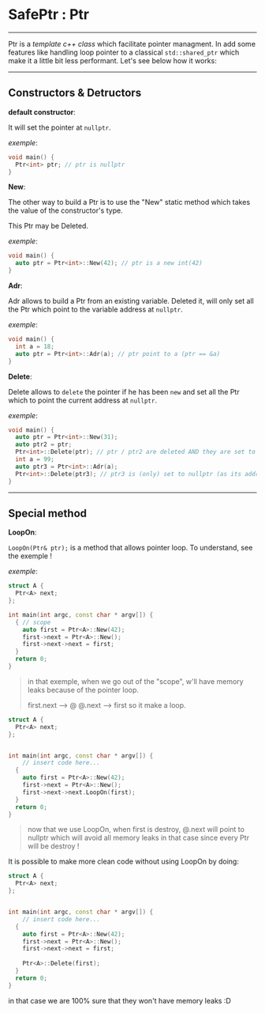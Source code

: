 #  SafePtr : Ptr<T>
---
Ptr<T> is a _template c++ class_ which facilitate pointer managment.
In add some features like handling loop pointer  to a classical `std::shared_ptr` which make it a little bit less performant.
Let's see below how it works:

---

## Constructors & Detructors

__default constructor__:

It will set the pointer at `nullptr`.

_exemple_:

```c++
void main() {
  Ptr<int> ptr; // ptr is nullptr
}
```

__New__:

The other way to build a Ptr is to use the "New" static method which takes the value of the constructor's type.

This Ptr may be Deleted.

_exemple_:

```c++
void main() {
  auto ptr = Ptr<int>::New(42); // ptr is a new int(42)
}
```

__Adr__:

Adr allows to build a Ptr from an existing variable. Deleted it, will only set all the Ptr which point to the variable address at `nullptr`.

_exemple_:

```c++
void main() {
  int a = 18;
  auto ptr = Ptr<int>::Adr(a); // ptr point to a (ptr == &a)
}
```

__Delete__:

Delete allows to `delete` the pointer if he has been `new` and set all the Ptr which to point the current address at `nullptr`.

_exemple_:

```c++
void main() {
  auto ptr = Ptr<int>::New(31);
  auto ptr2 = ptr;
  Ptr<int>::Delete(ptr); // ptr / ptr2 are deleted AND they are set to nullptr
  int a = 99;
  auto ptr3 = Ptr<int>::Adr(a);
  Ptr<int>::Delete(ptr3); // ptr3 is (only) set to nullptr (as its address wasn't allocate)
}
```

---

## Special method

__LoopOn__:

`LoopOn(Ptr& ptr);` is a method that allows pointer loop. To understand, see the exemple !

_exemple_:

```c++
struct A {
  Ptr<A> next;
};

int main(int argc, const char * argv[]) {
  { // scope
    auto first = Ptr<A>::New(42);
    first->next = Ptr<A>::New();
    first->next->next = first;
  }
  return 0;
}
```

> in that exemple, when we go out of the "scope", w'll have memory leaks because of the pointer loop.
>
> first.next --> @  @.next --> first so it make a loop.

```c++
struct A {
  Ptr<A> next;
};


int main(int argc, const char * argv[]) {
    // insert code here...
  {
    auto first = Ptr<A>::New(42);
    first->next = Ptr<A>::New();
    first->next->next.LoopOn(first);
  }
  return 0;
}
```

> now that we use LoopOn, when first is destroy, @.next will point to nullptr which will avoid all memory leaks in that case since every Ptr will be destroy !

It is possible to make more clean code without using LoopOn by doing:

```c++
struct A {
  Ptr<A> next;
};


int main(int argc, const char * argv[]) {
    // insert code here...
  {
    auto first = Ptr<A>::New(42);
    first->next = Ptr<A>::New();
    first->next->next = first;
    
    Ptr<A>::Delete(first);
  }
  return 0;
}
```

in that case we are 100% sure that they won't have memory leaks :D